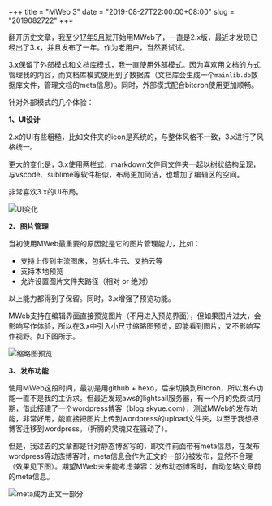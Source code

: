 +++
title = "MWeb 3"
date = "2019-08-27T22:00:00+08:00"
slug = "2019082722"
+++

翻开历史文章，我至少[17年5月](/blog/2017050515.html)就开始用MWeb了，一直是2.x版，最近才发现已经出了3.x，并且发布了一年。作为老用户，当然要试试。

3.x保留了外部模式和文档库模式，我一直使用外部模式。因为喜欢用文档的方式管理我的内容，而文档库模式使用到了数据库（文档库会生成一个`mainlib.db`数据库文件，管理文档的meta信息）。同时，外部模式配合bitcron使用更加顺畅。

针对外部模式的几个体验：

**1、UI设计**

2.x的UI有些粗糙，比如文件夹的icon是系统的，与整体风格不一致，3.x进行了风格统一。

更大的变化是，3.x使用两栏式，markdown文件同文件夹一起以树状结构呈现，与vscode、sublime等软件相似，布局更加简洁，也增加了编辑区的空间。

非常喜欢3.x的UI布局。

![UI变化](/blog_static/2019/20190827-mweb-1.jpg)


**2、图片管理**

当初使用MWeb最重要的原因就是它的图片管理能力，比如：

* 支持上传到主流图床，包括七牛云、又拍云等
* 支持本地预览
* 允许设置图片文件夹路径（相对 or 绝对）

以上能力都得到了保留。同时，3.x增强了预览功能。

MWeb支持在编辑界面直接预览图片（不用进入预览界面），但如果图片过大，会影响写作体验，所以在3.x中引入小尺寸缩略图预览，即能看到图片，又不影响写作视野。如下图所示。

![缩略图预览](/blog_static/2019/20190827-mweb-2.jpg)


**3、发布功能**

使用MWeb这段时间，最初是用github + hexo，后来切换到Bitcron，所以发布功能一直不是我的主诉求。但最近发现aws的lightsail服务器，有一个月的免费试用期，借此搭建了一个wordpress博客（blog.skyue.com），测试MWeb的发布功能，非常好用，能直接把图片上传到wordpress的upload文件夹，以至于我想把博客迁移到wordpress。（折腾的灵魂又在骚动了）。

但是，我过去的文章都是针对静态博客写的，即文件前面带有meta信息，在发布wordpress等动态博客时，meta信息会作为正文的一部分被发布，显然不合理（效果见下图）。期望MWeb未来能考虑兼容：发布动态博客时，自动忽略文章前的meta信息。

![meta成为正文一部分](/blog_static/2019/20190827-mweb-3.png)


